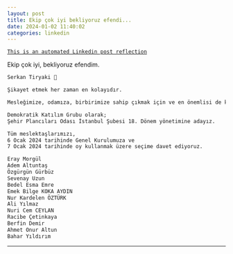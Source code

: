 ```yaml
---
layout: post
title: Ekip çok iyi bekliyoruz efendi...
date: 2024-01-02 11:40:02
categories: linkedin
---
```


[`This is an automated Linkedin post reflection`](https://www.linkedin.com/feed/update/urn:li:activity:7147914433883799552)

Ekip çok iyi, bekliyoruz efendim.
```markdown
Serkan Tiryaki 🍉

Şikayet etmek her zaman en kolayıdır.

Mesleğimize, odamıza, birbirimize sahip çıkmak için ve en önemlisi de kentlerimize sahip çıkmak için

Demokratik Katılım Grubu olarak;
Şehir Plancıları Odası İstanbul Şubesi 18. Dönem yönetimine adayız.

Tüm meslektaşlarımızı, 
6 Ocak 2024 tarihinde Genel Kurulumuza ve
7 Ocak 2024 tarihinde oy kullanmak üzere seçime davet ediyoruz.

Eray Morgül
Adem Altuntaş
Özgürgün Gürbüz
Sevenay Uzun
Bedel Esma Emre
Emek Bilge KOKA AYDIN
Nur Kardelen ÖZTÜRK
Ali Yılmaz
Nuri Cem CEYLAN
Racibe Çetinkaya
Berfin Demir
Ahmet Onur Altun
Bahar Yıldırım
```

<hr>


<div class="row mt-3 d-flex justify-content-center align-items-center">


</div>
